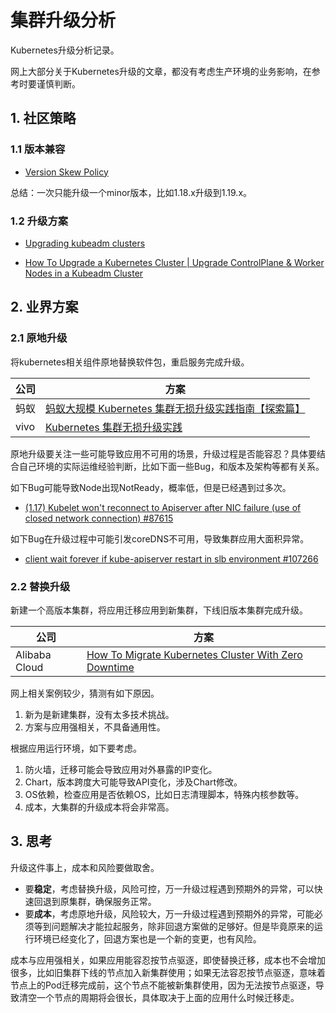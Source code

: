 # 集群升级分析

<show-structure depth="3"/>

Kubernetes升级分析记录。

网上大部分关于Kubernetes升级的文章，都没有考虑生产环境的业务影响，在参考时要谨慎判断。

## 1. 社区策略

### 1.1 版本兼容

- [Version Skew Policy](https://kubernetes.io/releases/version-skew-policy/)

总结：一次只能升级一个minor版本，比如1.18.x升级到1.19.x。

### 1.2 升级方案

- [Upgrading kubeadm clusters](https://kubernetes.io/docs/tasks/administer-cluster/kubeadm/kubeadm-upgrade/)

- [How To Upgrade a Kubernetes Cluster | Upgrade ControlPlane & Worker Nodes in a Kubeadm Cluster](https://www.youtube.com/watch?v=tXlw8RauYM4)

## 2. 业界方案

### 2.1 原地升级

将kubernetes相关组件原地替换软件包，重启服务完成升级。

| 公司   | 方案                                                                              |
|------|---------------------------------------------------------------------------------|
| 蚂蚁   | [蚂蚁大规模 Kubernetes 集群无损升级实践指南【探索篇】](https://segmentfault.com/a/1190000041374893) |
| vivo | [Kubernetes 集群无损升级实践](https://segmentfault.com/a/1190000041145312)              |

原地升级要关注一些可能导致应用不可用的场景，升级过程是否能容忍？具体要结合自己环境的实际运维经验判断，比如下面一些Bug，和版本及架构等都有关系。

如下Bug可能导致Node出现NotReady，概率低，但是已经遇到过多次。
- [(1.17) Kubelet won't reconnect to Apiserver after NIC failure (use of closed network connection) #87615](https://github.com/kubernetes/kubernetes/issues/87615)

如下Bug在升级过程中可能引发coreDNS不可用，导致集群应用大面积异常。
- [client wait forever if kube-apiserver restart in slb environment #107266](https://github.com/kubernetes/kubernetes/issues/107266)

### 2.2 替换升级

新建一个高版本集群，将应用迁移应用到新集群，下线旧版本集群完成升级。

| 公司            | 方案                                                                                                  |
|---------------|-----------------------------------------------------------------------------------------------------|
| Alibaba Cloud | [How To Migrate Kubernetes Cluster With Zero Downtime](https://www.youtube.com/watch?v=wxh8Sv_WqEk) |

网上相关案例较少，猜测有如下原因。
1. 新为是新建集群，没有太多技术挑战。
2. 方案与应用强相关，不具备通用性。

根据应用运行环境，如下要考虑。
1. 防火墙，迁移可能会导致应用对外暴露的IP变化。
2. Chart，版本跨度大可能导致API变化，涉及Chart修改。
3. OS依赖，检查应用是否依赖OS，比如日志清理脚本，特殊内核参数等。
4. 成本，大集群的升级成本将会非常高。

## 3. 思考

升级这件事上，成本和风险要做取舍。

- 要**稳定**，考虑替换升级，风险可控，万一升级过程遇到预期外的异常，可以快速回退到原集群，确保服务正常。
- 要**成本**，考虑原地升级，风险较大，万一升级过程遇到预期外的异常，可能必须等到问题解决才能拉起服务，除非回退方案做的足够好。但是毕竟原来的运行环境已经变化了，回退方案也是一个新的变更，也有风险。

成本与应用强相关，如果应用能容忍按节点驱逐，即使替换迁移，成本也不会增加很多，比如旧集群下线的节点加入新集群使用；如果无法容忍按节点驱逐，意味着节点上的Pod迁移完成前，这个节点不能被新集群使用，因为无法按节点驱逐，导致清空一个节点的周期将会很长，具体取决于上面的应用什么时候迁移走。